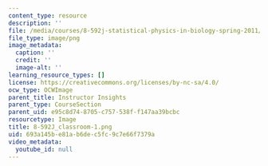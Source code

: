 ```yaml
---
content_type: resource
description: ''
file: /media/courses/8-592j-statistical-physics-in-biology-spring-2011/693a145be81ab6dec5fc9c7e66f7379a_8-592J_classroom-1.png
file_type: image/png
image_metadata:
  caption: ''
  credit: ''
  image-alt: ''
learning_resource_types: []
license: https://creativecommons.org/licenses/by-nc-sa/4.0/
ocw_type: OCWImage
parent_title: Instructor Insights
parent_type: CourseSection
parent_uid: e95c8d74-8705-c757-538f-f147aa39bcbc
resourcetype: Image
title: 8-592J_classroom-1.png
uid: 693a145b-e81a-b6de-c5fc-9c7e66f7379a
video_metadata:
  youtube_id: null
---
```

